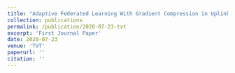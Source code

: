 ```yaml
---
title: "Adaptive Federated Learning With Gradient Compression in Uplink NOMA"
collection: publications
permalink: /publication/2020-07-23-tvt
excerpt: 'First Journal Paper'
date: 2020-07-23
venue: 'TVT'
paperurl: ''
citation: ''
---
```


